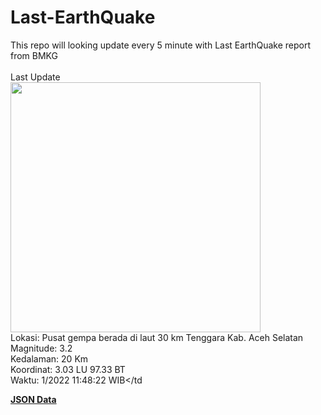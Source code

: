 # Last-EarthQuake
This repo will looking update every 5 minute with Last EarthQuake report from BMKG
<br>
<br>
Last Update
<br>
<img src="https://ews.bmkg.go.id/TEWS/data/20221126114822.mmi.jpg" width="400"/>
<br>
Lokasi: Pusat gempa berada di laut 30 km Tenggara Kab. Aceh Selatan <br>
Magnitude: 3.2 <br>
Kedalaman: 20 Km <br>
Koordinat: 3.03 LU 97.33 BT <br>
Waktu: 1/2022 11:48:22 WIB</td <br>

<a href="./data/data.json">**JSON Data**</a>

